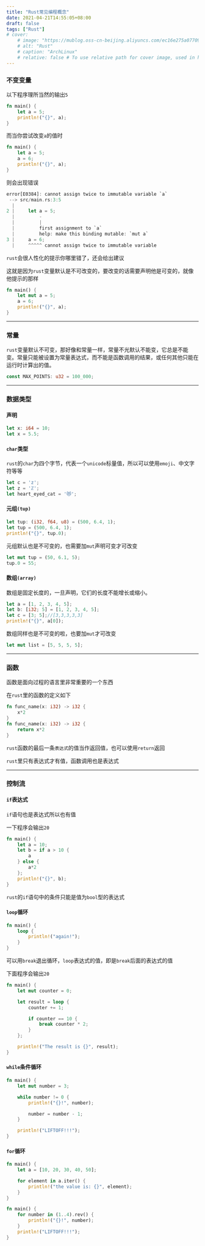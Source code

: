 ```yaml
---
title: "Rust常见编程概念"
date: 2021-04-21T14:55:05+08:00
draft: false
tags: ["Rust"]
# cover:
    # image: "https://mublog.oss-cn-beijing.aliyuncs.com/ec16e275a07709bf0043bda9608de846.jpeg"
    # alt: "Rust"
    # caption: "ArchLinux"
    # relative: false # To use relative path for cover image, used in hugo Page-bundle
---
```




### 不变变量

以下程序理所当然的输出`5`

```rust
fn main() {
    let a = 5;
    println!("{}", a);
}
```

而当你尝试改变`a`的值时

```rust
fn main() {
    let a = 5;
    a = 6;
    println!("{}", a);
}
```

则会出现错误

```rust
error[E0384]: cannot assign twice to immutable variable `a`
 --> src/main.rs:3:5
  |
2 |     let a = 5;
  |         -
  |         |
  |         first assignment to `a`
  |         help: make this binding mutable: `mut a`
3 |     a = 6;
  |     ^^^^^ cannot assign twice to immutable variable
```

`rust`会很人性化的提示你哪里错了，还会给出建议

这就是因为`rust`变量默认是不可改变的，要改变的话需要声明他是可变的，就像他提示的那样

```rust
fn main() {
    let mut a = 5;
    a = 6;
    println!("{}", a);
}
```

------

### 常量

`rust`变量默认不可变，那好像和常量一样，常量不光默认不能变，它总是不能变。常量只能被设置为常量表达式，而不能是函数调用的结果，或任何其他只能在运行时计算出的值。

```rust
const MAX_POINTS: u32 = 100_000;
```

------

### 数据类型

#### 声明

```rust
let x: i64 = 10;
let x = 5.5;
```

#### `char`类型

`rust`的`char`为四个字节，代表一个`unicode`标量值，所以可以使用`emoji`、中文字符等等

```rust
let c = 'z';
let z = 'ℤ';
let heart_eyed_cat = '😻';
```

#### 元组`(tup)`

```rust
let tup: (i32, f64, u8) = (500, 6.4, 1);
let tup = (500, 6.4, 1);
println!("{}", tup.0);
```

元组默认也是不可变的，也需要加`mut`声明可变才可改变

```rust
let mut tup = (50, 6.1, 5);
tup.0 = 55;
```

#### 数组`(array)`

数组是固定长度的，一旦声明，它们的长度不能增长或缩小。

```rust
let a = [1, 2, 3, 4, 5];
let b: [i32; 5] = [1, 2, 3, 4, 5];
let c = [3; 5];//[3,3,3,3,3]
println!("{}", a[0]);
```

数组同样也是不可变的啦，也要加`mut`才可改变

```rust
let mut list = [5, 5, 5, 5];
```

------

### 函数

函数是面向过程的语言里非常重要的一个东西

在`rust`里的函数的定义如下

```rust
fn func_name(x: i32) -> i32 {
	x*2
}
fn func_name(x: i32) -> i32 {
	return x*2
}
```

`rust`函数的最后一条`表达式`的值当作返回值，也可以使用`return`返回

`rust`里只有表达式才有值，函数调用也是表达式

------

### 控制流

#### `if`表达式

`if`语句也是表达式所以也有值

一下程序会输出`20`

```rust
fn main() {
    let a = 10;
    let b = if a > 10 {
        a
    } else {
        a*2
    };
    println!("{}", b);
}
```

`rust`的`if`语句中的条件只能是值为`bool`型的表达式

#### `loop`循环

```rust
fn main() {
    loop {
        println!("again!");
    }
}
```

可以用`break`退出循环，`loop`表达式的值，即是`break`后面的表达式的值

下面程序会输出`20`

```rust
fn main() {
    let mut counter = 0;

    let result = loop {
        counter += 1;

        if counter == 10 {
            break counter * 2;
        }
    };

    println!("The result is {}", result);
}
```

#### `while`条件循环

```rust
fn main() {
    let mut number = 3;

    while number != 0 {
        println!("{}!", number);

        number = number - 1;
    }

    println!("LIFTOFF!!!");
}
```

#### `for`循环

```rust
fn main() {
    let a = [10, 20, 30, 40, 50];

    for element in a.iter() {
        println!("the value is: {}", element);
    }
}
```



```rust
fn main() {
    for number in (1..4).rev() {
        println!("{}!", number);
    }
    println!("LIFTOFF!!!");
}
```

